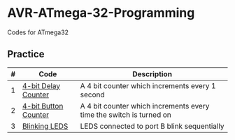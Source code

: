 # AVR-ATmega-32-Programming
Codes for ATmega32


## Practice
|#|Code|Description|
|-----|----|-----------|
|1| [4-bit Delay Counter](/Codes/4%20bit%20counter/4%20bit%20counter/main.c)     | A 4 bit counter which increments every 1 second |
|2| [4-bit Button Counter](/Codes/4%20bit%20button%20counter/4%20bit%20button%20counter/main.c)   |A 4 bit counter which increments every time the switch is turned on|
|3| [Blinking LEDS](/Codes/Blinking%20LEDS/Blinking%20LEDS/main.c)| LEDS connected to port B blink sequentially  |



